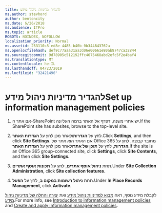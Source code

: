 ```yaml
---
title: להגדיר מדיניות ניהול מידע
ms.author: stevhord
author: bentoncity
ms.date: 6/26/2018
ms.audience: ITPro
ms.topic: article
ROBOTS: NOINDEX, NOFOLLOW
localization_priority: Normal
ms.assetid: 253110c8-ed8e-4485-b40b-0b344843762a
ms.openlocfilehash: def9c77aaa31aa3d06e00661e80ab8747ca32844
ms.sourcegitcommit: 9d78905c512192ffc4675468abd2efc5f2e4baf4
ms.translationtype: MT
ms.contentlocale: he-IL
ms.lasthandoff: 04/23/2019
ms.locfileid: "32421496"
---
```

# <a name="set-up-information-management-policies"></a><span data-ttu-id="33f2d-102">להגדיר מדיניות ניהול מידע</span><span class="sxs-lookup"><span data-stu-id="33f2d-102">Set up information management policies</span></span>

1. <span data-ttu-id="33f2d-103">אם אתר ה-SharePoint יש אתרי משנה, דפדף אל האתר ברמה העליונה.</span><span class="sxs-lookup"><span data-stu-id="33f2d-103">If the SharePoint site has subsites, browse to the top-level site.</span></span>
    
2. <span data-ttu-id="33f2d-104">לחץ על **הגדרות**ולאחר מכן לחץ על **הגדרות האתר**.</span><span class="sxs-lookup"><span data-stu-id="33f2d-104">Click **Settings**, and then click **Site Settings**.</span></span> <span data-ttu-id="33f2d-105">אם האתר הוא אתר של Office 365 מחובר קבוצה, לחץ על **הגדרות**, לחץ על **תוכן של אתר**ולאחר מכן לחץ על **הגדרות האתר**.</span><span class="sxs-lookup"><span data-stu-id="33f2d-105">If the site is an Office 365 group-connected site, click **Settings**, click **Site Contents**, and then click **Site Settings**.</span></span>
    
3. <span data-ttu-id="33f2d-106">תחת **ניהול אוסף אתרים**, לחץ על **תכונות אוסף אתרים**.</span><span class="sxs-lookup"><span data-stu-id="33f2d-106">Under **Site Collection Administration**, click **Site collection features**.</span></span>
    
4. <span data-ttu-id="33f2d-107">תחת **ניהול רשומות במקום ב**, לחץ על **הפעל**.</span><span class="sxs-lookup"><span data-stu-id="33f2d-107">Under **In Place Records Management**, click **Activate**.</span></span>
    
<span data-ttu-id="33f2d-108">לקבלת מידע נוסף, ראה [מבוא למדיניות ניהול מידע](https://go.microsoft.com/fwlink/?linkid=404239) ואת [יצירה והחלה של מדיניות ניהול מידע](https://go.microsoft.com/fwlink/?linkid=2003916).</span><span class="sxs-lookup"><span data-stu-id="33f2d-108">For more info, see [Introduction to information management policies](https://go.microsoft.com/fwlink/?linkid=404239) and [Create and apply information management policies](https://go.microsoft.com/fwlink/?linkid=2003916).</span></span>
  

